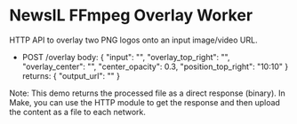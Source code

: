 
# NewsIL FFmpeg Overlay Worker
HTTP API to overlay two PNG logos onto an input image/video URL.
- POST /overlay
  body: {
    "input": "<url>",
    "overlay_top_right": "<png url>",
    "overlay_center": "<png url>",
    "center_opacity": 0.3,
    "position_top_right": "10:10"
  }
  returns: { "output_url": "<same file served back as binary or data URL>" }

Note: This demo returns the processed file as a direct response (binary). In Make, you can use the HTTP module to get the response and then upload the content as a file to each network.
